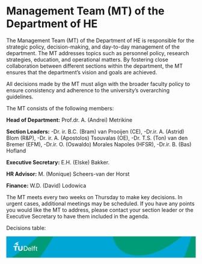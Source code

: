 # Management Team (MT) of the Department of HE

The Management Team (MT) of the Department of HE is responsible for the strategic policy, decision-making, and day-to-day management of the department. The MT addresses topics such as personnel policy, research strategies, education, and operational matters. By fostering close collaboration between different sections within the department, the MT ensures that the department’s vision and goals are achieved.

All decisions made by the MT must align with the broader faculty policy to ensure consistency and adherence to the university’s overarching guidelines.

The MT consists of the following members:

**Head of Department:** Prof.dr. A. (Andrei) Metrikine

**Section Leaders:**
-Dr. ir. B.C. (Bram) van Prooijen (CE),
-Dr.ir. A. (Astrid) Blom (R&P),
-Dr. ir. A. (Apostolos) Tsouvalas (OE),
-Dr. T.S. (Ton) van den Bremer (EFM),
-Dr.ir. O. (Oswaldo) Morales Napoles (HFSR),
-Dr.ir. B. (Bas) Hofland

**Executive Secretary:** E.H. (Elske) Bakker.

**HR Advisor:** M. (Monique) Scheers-van der Horst

**Finance:** W.D. (David) Lodowica

The MT meets every two weeks on Thursday to make key decisions. In urgent cases, additional meetings may be scheduled. If you have any points you would like the MT to address, please contact your section leader or the Executive Secretary to have them included in the agenda.

Decisions table:


![footer](/../book/figures/footer-tudelft.jpg)




